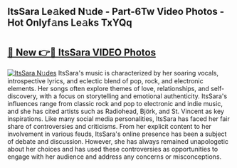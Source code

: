 ## ItsSara Le𝚊ked N𝚞de - Part-6Tw Video Photos - Hot Onlyf𝚊ns Le𝚊ks TxYQq

# <h2><a href="http://ac17675.deff.icu/?id=ItsSara">🔗 New 👉🔴 ItsSara VIDEO Photos</a></h2>

[![ItsSara N𝚞des](https://i.imgur.com/rIISA9y.gif)](http://ac17675.deff.icu/?id=ItsSara)
ItsSara's music is characterized by her soaring vocals, introspective lyrics, and eclectic blend of pop, rock, and electronic elements. Her songs often explore themes of love, relationships, and self-discovery, with a focus on storytelling and emotional authenticity. ItsSara's influences range from classic rock and pop to electronic and indie music, and she has cited artists such as Radiohead, Björk, and St. Vincent as key inspirations. Like many social media personalities, ItsSara has faced her fair share of controversies and criticisms. From her explicit content to her involvement in various feuds, ItsSara's online presence has been a subject of debate and discussion. However, she has always remained unapologetic about her choices and has used these controversies as opportunities to engage with her audience and address any concerns or misconceptions.
